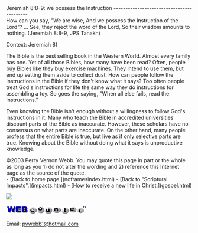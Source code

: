  <head> <title>(PVW) Jeremiah 8:8-9: we possess the Instruction</title> <meta content="IE=9" http-equiv="X-UA-Compatible"></meta> <link href="css/page_style.css" rel="stylesheet" type="text/css"></link> </head><body><div class="page_style"> Jeremiah 8:8-9: we possess the Instruction
------------------------------------------

<div class="p">How can you say, "We are wise,  
 And we possess the Instruction of the Lord"?  
 ...  
 See, they reject the word of the Lord,  
 So their wisdom amounts to nothing.  
 (Jeremiah 8:8-9, JPS Tanakh)

 Context: Jeremiah 8)</div>The Bible is the best selling book in the Western World. Almost every family has one. Yet of all those Bibles, how many have been read? Often, people buy Bibles like they buy exercise machines. They intend to use them, but end up setting them aside to collect dust. How can people follow the instructions in the Bible if they don't know what it says? Too often people treat God's instructions for life the same way they do instructions for assembling a toy. So goes the saying, "When all else fails, read the instructions."

Even knowing the Bible isn't enough without a willingness to follow God's instructions in it. Many who teach the Bible in accredited universities discount parts of the Bible as inaccurate. However, these scholars have no consensus on what parts are inaccurate. On the other hand, many people profess that the entire Bible is true, but live as if only selective parts are true. Knowing about the Bible without doing what it says is unproductive knowledge.

<div class="copy">©2003 Perry Vernon Webb. You may quote this page in part or the whole as long as you  
 1) do not alter the wording and  
 2) reference this Internet page as the source of the quote.</div> </div>- [Back to home page.](noframesindex.html)
- [Back to "Scriptural Impacts".](impacts.html)
- [How to receive a new life in Christ.](gospel.html)
 
![](http://counter.digits.com/wc/-d/4/pvwebb)

[![digits](images/wc-03.gif)](http://www.digits.com/)

Email: [pvwebb1@hotmail.com](mailto:pvwebb1@hotmail.com)

 